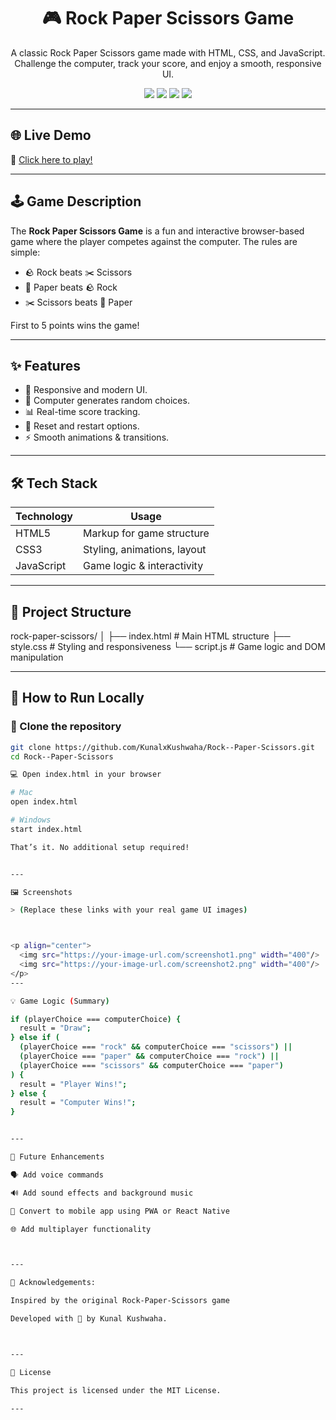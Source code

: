 <h1 align="center">🎮 Rock Paper Scissors Game</h1>
<p align="center">
  A classic Rock Paper Scissors game made with HTML, CSS, and JavaScript. Challenge the computer, track your score, and enjoy a smooth, responsive UI.
</p>

<p align="center">
  <img src="https://img.shields.io/badge/HTML-5-red?style=flat-square" />
  <img src="https://img.shields.io/badge/CSS-3-blue?style=flat-square" />
  <img src="https://img.shields.io/badge/JavaScript-ES6-yellow?style=flat-square" />
  <img src="https://img.shields.io/badge/Status-Completed-brightgreen?style=flat-square" />
</p>

---

## 🌐 Live Demo

🚀 [Click here to play!](https://your-live-site-link.com)

---

## 🕹️ Game Description

The **Rock Paper Scissors Game** is a fun and interactive browser-based game where the player competes against the computer. The rules are simple:

- 🪨 Rock beats ✂️ Scissors  
- 📄 Paper beats 🪨 Rock  
- ✂️ Scissors beats 📄 Paper  

First to 5 points wins the game!

---

## ✨ Features

- 🎨 Responsive and modern UI.
- 🧠 Computer generates random choices.
- 📊 Real-time score tracking.
- 🔁 Reset and restart options.
- ⚡ Smooth animations & transitions.

---

## 🛠️ Tech Stack

| Technology | Usage                        |
|------------|------------------------------|
| HTML5      | Markup for game structure    |
| CSS3       | Styling, animations, layout  |
| JavaScript | Game logic & interactivity   |

---

## 📂 Project Structure

rock-paper-scissors/ │ ├── index.html        # Main HTML structure ├── style.css         # Styling and responsiveness └── script.js         # Game logic and DOM manipulation

---

## 🔧 How to Run Locally

### 🧱 Clone the repository

```bash
git clone https://github.com/KunalxKushwaha/Rock--Paper-Scissors.git
cd Rock--Paper-Scissors

💻 Open index.html in your browser

# Mac
open index.html

# Windows
start index.html

That’s it. No additional setup required!


--- 

🖼️ Screenshots

> (Replace these links with your real game UI images)



<p align="center">
  <img src="https://your-image-url.com/screenshot1.png" width="400"/>
  <img src="https://your-image-url.com/screenshot2.png" width="400"/>
</p>
---

💡 Game Logic (Summary)

if (playerChoice === computerChoice) {
  result = "Draw";
} else if (
  (playerChoice === "rock" && computerChoice === "scissors") ||
  (playerChoice === "paper" && computerChoice === "rock") ||
  (playerChoice === "scissors" && computerChoice === "paper")
) {
  result = "Player Wins!";
} else {
  result = "Computer Wins!";
}


---

🚀 Future Enhancements

🗣️ Add voice commands

🔊 Add sound effects and background music

📱 Convert to mobile app using PWA or React Native

🌐 Add multiplayer functionality



---

🙌 Acknowledgements:

Inspired by the original Rock-Paper-Scissors game

Developed with 💙 by Kunal Kushwaha.



---

📄 License

This project is licensed under the MIT License.

---
